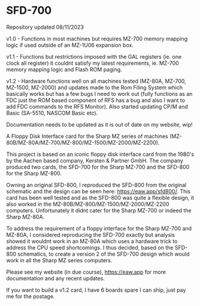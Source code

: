 # SFD-700

Repository updated 08/11/2023

v1.0 - Functions in most machines but requires MZ-700 memory mapping logic if used outside of an MZ-1U06 expansion box.

v1.1 - Functions but restrictions imposed with the GAL registers (ie. one clock all register) it couldnt satisfy my latest requirements, ie. MZ-700 memory mapping logic and Flash ROM paging.

v1.2 - Hardware functions well on all machines tested (MZ-80A, MZ-700, MZ-1500, MZ-2000) and updates made to the Rom Filing System which basically works but has a few bugs I need to work out (fully functions as an FDC just the ROM based component of RFS has a bug and also I want to add FDC commands to the RFS Monitor). Also started updating CP/M and Basic (SA-5510, NASCOM Basic etc).

Documentation needs to be updated as it is out of date on my website, wip!

A Floppy Disk Interface card for the Sharp MZ series of machines (MZ-80B/MZ-80A/MZ-700/MZ-800/MZ-1500/MZ-2000/MZ-2200).

This project is based on an iconic floppy disk interface card from the 1980's by the Aachen based company, Kersten & Partner GmbH. The company produced two cards,
the SFD-700 for the Sharp MZ-700 and the SFD-800 for the Sharp MZ-800. 

Owning an original SFD-800, I reproduced the SFD-800 from the original schematic and the design can be seen here: https://eaw.app/sfd800/. This card has been well
tested and as the SFD-800 was quite a flexible design, it also worked in the MZ-80B/MZ-800/MZ-1500/MZ-2000/MZ-2200 computers. Unfortunately it didnt cater for the Sharp MZ-700 or indeed the Sharp MZ-80A.

To address the requirement of a floppy interface for the Sharp MZ-700 and MZ-80A, I considered reproducing the SFD-700 exactly but analysis showed it wouldnt work in an MZ-80A which uses a hardware trick to
address the CPU speed shortcomings. I thus decided, based on the SFD-800 schematics, to create a version 2 of the SFD-700 design which would work in all the Sharp MZ series computers.

Please see my website (in due course), https://eaw.app for more documentation and any recent updates.

If you want to build a v1.2 card, I have 6 boards spare I can ship, just pay me for the postage.
